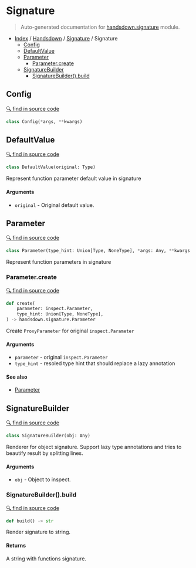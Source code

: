 # Signature

> Auto-generated documentation for [handsdown.signature](../../handsdown/signature.py) module.

- [Index](../README.md#handsdown-index) / [Handsdown](index.md#handsdown) / [Signature](#signature) / Signature
  - [Config](#config)
  - [DefaultValue](#defaultvalue)
  - [Parameter](#parameter)
    - [Parameter.create](#parametercreate)
  - [SignatureBuilder](#signaturebuilder)
    - [SignatureBuilder().build](#signaturebuilderbuild)

## Config

[🔍 find in source code](../../handsdown/signature.py#l10)

```python
class Config(*args, **kwargs)
```

## DefaultValue

[🔍 find in source code](../../handsdown/signature.py#l15)

```python
class DefaultValue(original: Type)
```

Represent function parameter default value in signature

#### Arguments

- `original` - Original default value.

## Parameter

[🔍 find in source code](../../handsdown/signature.py#l39)

```python
class Parameter(type_hint: Union[Type, NoneType], *args: Any, **kwargs: Any)
```

Represent function parameters in signature

### Parameter.create

[🔍 find in source code](../../handsdown/signature.py#l80)

```python
def create(
    parameter: inspect.Parameter,
    type_hint: Union[Type, NoneType],
) -> handsdown.signature.Parameter
```

Create `ProxyParameter` for original `inspect.Parameter`

#### Arguments

- `parameter` - original `inspect.Parameter`
- `type_hint` - resoled type hint that should replace a lazy annotation

#### See also

- [Parameter](#parameter)

## SignatureBuilder

[🔍 find in source code](../../handsdown/signature.py#l101)

```python
class SignatureBuilder(obj: Any)
```

Renderer for object signature. Support lazy type annotations and tries
to beautify result by splitting lines.

#### Arguments

- `obj` - Object to inspect.

### SignatureBuilder().build

[🔍 find in source code](../../handsdown/signature.py#l155)

```python
def build() -> str
```

Render signature to string.

#### Returns

A string with functions signature.
